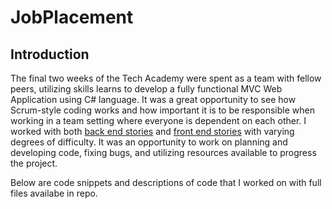 # JobPlacement

## Introduction
The final two weeks of the Tech Academy were spent as a team with fellow peers, utilizing skills learns to  develop a fully functional MVC Web Application using C# language. It was a great opportunity to see how Scrum-style coding works and how important it is to be responsible when working in a team setting where everyone is dependent on each other. I worked with both [back end stories](#back-end-stories) and [front end stories](#front-end-stories) with varying degrees of difficulty. It was an opportunity to work on planning and developing code, fixing bugs, and utilizing resources available to progress the project. 

Below are code snippets and descriptions of code that I worked on with full files availabe in repo. 



